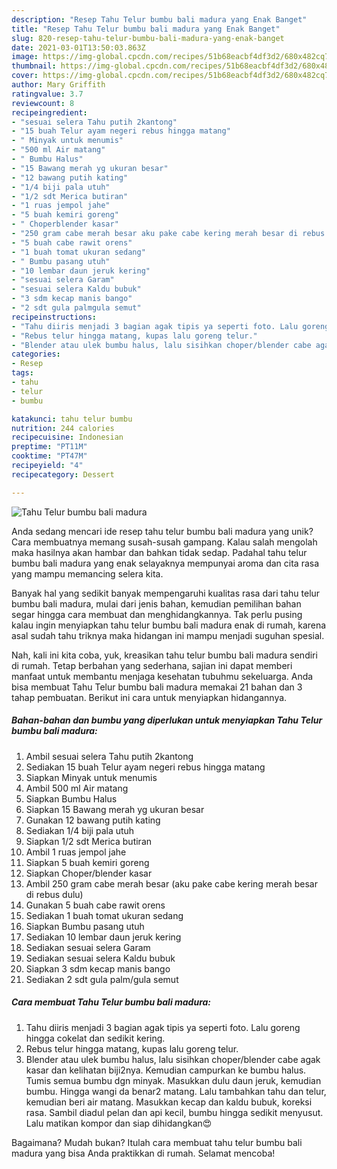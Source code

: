 ```yaml
---
description: "Resep Tahu Telur bumbu bali madura yang Enak Banget"
title: "Resep Tahu Telur bumbu bali madura yang Enak Banget"
slug: 820-resep-tahu-telur-bumbu-bali-madura-yang-enak-banget
date: 2021-03-01T13:50:03.863Z
image: https://img-global.cpcdn.com/recipes/51b68eacbf4df3d2/680x482cq70/tahu-telur-bumbu-bali-madura-foto-resep-utama.jpg
thumbnail: https://img-global.cpcdn.com/recipes/51b68eacbf4df3d2/680x482cq70/tahu-telur-bumbu-bali-madura-foto-resep-utama.jpg
cover: https://img-global.cpcdn.com/recipes/51b68eacbf4df3d2/680x482cq70/tahu-telur-bumbu-bali-madura-foto-resep-utama.jpg
author: Mary Griffith
ratingvalue: 3.7
reviewcount: 8
recipeingredient:
- "sesuai selera Tahu putih 2kantong"
- "15 buah Telur ayam negeri rebus hingga matang"
- " Minyak untuk menumis"
- "500 ml Air matang"
- " Bumbu Halus"
- "15 Bawang merah yg ukuran besar"
- "12 bawang putih kating"
- "1/4 biji pala utuh"
- "1/2 sdt Merica butiran"
- "1 ruas jempol jahe"
- "5 buah kemiri goreng"
- " Choperblender kasar"
- "250 gram cabe merah besar aku pake cabe kering merah besar di rebus dulu"
- "5 buah cabe rawit orens"
- "1 buah tomat ukuran sedang"
- " Bumbu pasang utuh"
- "10 lembar daun jeruk kering"
- "sesuai selera Garam"
- "sesuai selera Kaldu bubuk"
- "3 sdm kecap manis bango"
- "2 sdt gula palmgula semut"
recipeinstructions:
- "Tahu diiris menjadi 3 bagian agak tipis ya seperti foto. Lalu goreng hingga cokelat dan sedikit kering."
- "Rebus telur hingga matang, kupas lalu goreng telur."
- "Blender atau ulek bumbu halus, lalu sisihkan choper/blender cabe agak kasar dan kelihatan biji2nya. Kemudian campurkan ke bumbu halus. Tumis semua bumbu dgn minyak. Masukkan dulu daun jeruk, kemudian bumbu. Hingga wangi da benar2 matang. Lalu tambahkan tahu dan telur, kemudian beri air matang. Masukkan kecap dan kaldu bubuk, koreksi rasa. Sambil diadul pelan dan api kecil, bumbu hingga sedikit menyusut. Lalu matikan kompor dan siap dihidangkan😍"
categories:
- Resep
tags:
- tahu
- telur
- bumbu

katakunci: tahu telur bumbu 
nutrition: 244 calories
recipecuisine: Indonesian
preptime: "PT11M"
cooktime: "PT47M"
recipeyield: "4"
recipecategory: Dessert

---
```



![Tahu Telur bumbu bali madura](https://img-global.cpcdn.com/recipes/51b68eacbf4df3d2/680x482cq70/tahu-telur-bumbu-bali-madura-foto-resep-utama.jpg)

Anda sedang mencari ide resep tahu telur bumbu bali madura yang unik? Cara membuatnya memang susah-susah gampang. Kalau salah mengolah maka hasilnya akan hambar dan bahkan tidak sedap. Padahal tahu telur bumbu bali madura yang enak selayaknya mempunyai aroma dan cita rasa yang mampu memancing selera kita.



Banyak hal yang sedikit banyak mempengaruhi kualitas rasa dari tahu telur bumbu bali madura, mulai dari jenis bahan, kemudian pemilihan bahan segar hingga cara membuat dan menghidangkannya. Tak perlu pusing kalau ingin menyiapkan tahu telur bumbu bali madura enak di rumah, karena asal sudah tahu triknya maka hidangan ini mampu menjadi suguhan spesial.


Nah, kali ini kita coba, yuk, kreasikan tahu telur bumbu bali madura sendiri di rumah. Tetap berbahan yang sederhana, sajian ini dapat memberi manfaat untuk membantu menjaga kesehatan tubuhmu sekeluarga. Anda bisa membuat Tahu Telur bumbu bali madura memakai 21 bahan dan 3 tahap pembuatan. Berikut ini cara untuk menyiapkan hidangannya.

<!--inarticleads1-->

##### Bahan-bahan dan bumbu yang diperlukan untuk menyiapkan Tahu Telur bumbu bali madura:

1. Ambil sesuai selera Tahu putih 2kantong
1. Sediakan 15 buah Telur ayam negeri rebus hingga matang
1. Siapkan  Minyak untuk menumis
1. Ambil 500 ml Air matang
1. Siapkan  Bumbu Halus
1. Siapkan 15 Bawang merah yg ukuran besar
1. Gunakan 12 bawang putih kating
1. Sediakan 1/4 biji pala utuh
1. Siapkan 1/2 sdt Merica butiran
1. Ambil 1 ruas jempol jahe
1. Siapkan 5 buah kemiri goreng
1. Siapkan  Choper/blender kasar
1. Ambil 250 gram cabe merah besar (aku pake cabe kering merah besar di rebus dulu)
1. Gunakan 5 buah cabe rawit orens
1. Sediakan 1 buah tomat ukuran sedang
1. Siapkan  Bumbu pasang utuh
1. Sediakan 10 lembar daun jeruk kering
1. Sediakan sesuai selera Garam
1. Sediakan sesuai selera Kaldu bubuk
1. Siapkan 3 sdm kecap manis bango
1. Sediakan 2 sdt gula palm/gula semut




<!--inarticleads2-->

##### Cara membuat Tahu Telur bumbu bali madura:

1. Tahu diiris menjadi 3 bagian agak tipis ya seperti foto. Lalu goreng hingga cokelat dan sedikit kering.
1. Rebus telur hingga matang, kupas lalu goreng telur.
1. Blender atau ulek bumbu halus, lalu sisihkan choper/blender cabe agak kasar dan kelihatan biji2nya. Kemudian campurkan ke bumbu halus. Tumis semua bumbu dgn minyak. Masukkan dulu daun jeruk, kemudian bumbu. Hingga wangi da benar2 matang. Lalu tambahkan tahu dan telur, kemudian beri air matang. Masukkan kecap dan kaldu bubuk, koreksi rasa. Sambil diadul pelan dan api kecil, bumbu hingga sedikit menyusut. Lalu matikan kompor dan siap dihidangkan😍




Bagaimana? Mudah bukan? Itulah cara membuat tahu telur bumbu bali madura yang bisa Anda praktikkan di rumah. Selamat mencoba!
